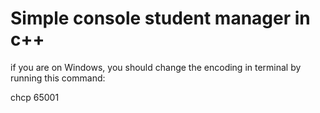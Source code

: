 # Simple console student manager in c++

if you are on Windows, you should change
the encoding in terminal by running this command:

chcp 65001